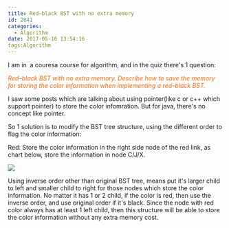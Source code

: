 ```yaml
---
title: Red–black BST with no extra memory
id: 2841
categories:
  - Algorithm
date: 2017-05-16 13:54:16
tags:Algorithm
---
```


I am in  a couresa course for algorithm, and in the quiz there's 1 question:

<span style="color: #ff6600;">_Red–black BST with no extra memory. Describe how to save the memory for storing the color information when implementing a red–black BST._</span>

I saw some posts which are talking about using pointer(like c or c++ which support pointer) to store the color infomration. But for java, there's no concept like pointer.

So 1 solution is to modify the BST tree structure, using the different order to flag the color information:

Red: Store the color information in the right side node of the red link, as chart below, store the information in node C/J/X.

[![](http://blog-sealyu.rhcloud.com/wp-content/uploads/2017/05/Screen-Shot-2017-05-16-at-10.34.29-AM.png)](http://blog-sealyu.rhcloud.com/wp-content/uploads/2017/05/Screen-Shot-2017-05-16-at-10.34.29-AM.png)

Using inverse order other than original BST tree, means put it's larger child to left and smaller child to right for those nodes which store the color information. No matter it has 1 or 2 child, if the color is red, then use the inverse order, and use original order if it's black. Since the node with red color always has at least 1 left child, then this structure will be able to store the color information without any extra memory cost.